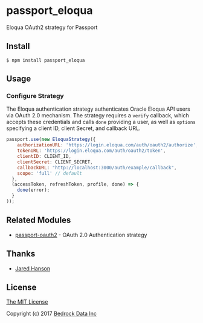 # passport_eloqua
Eloqua OAuth2 strategy for Passport

## Install
```shell
$ npm install passport_eloqua
```

## Usage

### Configure Strategy

The Eloqua authentication strategy authenticates  Oracle Eloqua API users via OAuth 2.0 mechanism.  The strategy 
requires a `verify` callback, which accepts these credentials and calls `done` providing a user, as well as
`options` specifying a client ID, client Secret, and callback URL.

```js
passport.use(new EloquaStrategy({
    authorizationURL: 'https://login.eloqua.com/auth/oauth2/authorize',
    tokenURL: 'https://login.eloqua.com/auth/oauth2/token',
    clientID: CLIENT_ID,
    clientSecret: CLIENT_SECRET,
    callbackURL: "http://localhost:3000/auth/example/callback",
    scope: 'full' // default
  }, 
  (accessToken, refreshToken, profile, done) => {
    done(error);
  }
));
```

## Related Modules

- [passport-oauth2](https://github.com/jaredhanson/passport-oauth2) - OAuth 2.0 Authentication strategy

## Thanks

- [Jared Hanson](http://github.com/jaredhanson)

## License

[The MIT License](http://opensource.org/licenses/MIT)

Copyright (c) 2017 [Bedrock Data Inc](http://github.com/bedrockdata)
